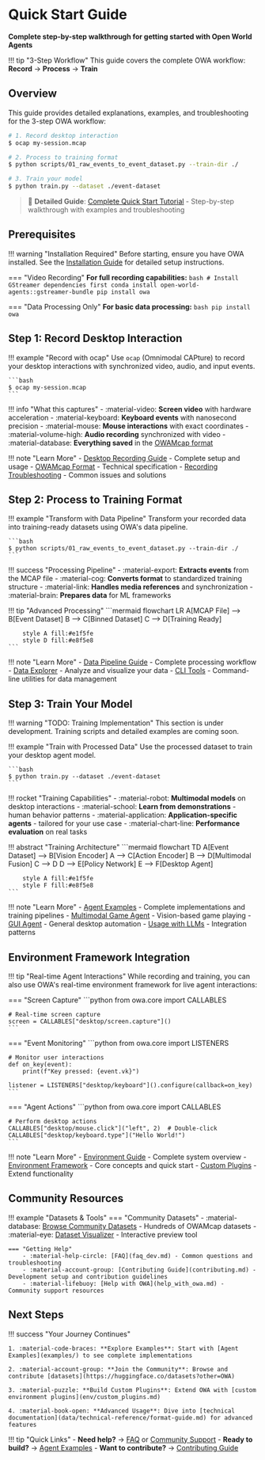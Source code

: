 # Quick Start Guide

**Complete step-by-step walkthrough for getting started with Open World Agents**

!!! tip "3-Step Workflow"
    This guide covers the complete OWA workflow: **Record** → **Process** → **Train**

## Overview

This guide provides detailed explanations, examples, and troubleshooting for the 3-step OWA workflow:

<!-- SYNC-ID: quick-start-3-steps -->
```bash
# 1. Record desktop interaction
$ ocap my-session.mcap

# 2. Process to training format
$ python scripts/01_raw_events_to_event_dataset.py --train-dir ./

# 3. Train your model
$ python train.py --dataset ./event-dataset
```

> 📖 **Detailed Guide**: [Complete Quick Start Tutorial](quick-start.md) - Step-by-step walkthrough with examples and troubleshooting
<!-- END-SYNC: quick-start-3-steps -->

## Prerequisites

!!! warning "Installation Required"
    Before starting, ensure you have OWA installed. See the [Installation Guide](install.md) for detailed setup instructions.

=== "Video Recording"
    **For full recording capabilities:**
    ```bash
    # Install GStreamer dependencies first
    conda install open-world-agents::gstreamer-bundle
    pip install owa
    ```

=== "Data Processing Only"
    **For basic data processing:**
    ```bash
    pip install owa
    ```

## Step 1: Record Desktop Interaction

!!! example "Record with ocap"
    Use `ocap` (Omnimodal CAPture) to record your desktop interactions with synchronized video, audio, and input events.

    ```bash
    $ ocap my-session.mcap
    ```

!!! info "What this captures"
    - :material-video: **Screen video** with hardware acceleration
    - :material-keyboard: **Keyboard events** with nanosecond precision
    - :material-mouse: **Mouse interactions** with exact coordinates
    - :material-volume-high: **Audio recording** synchronized with video
    - :material-database: **Everything saved** in the [OWAMcap format](data/getting-started/why-owamcap.md)

!!! note "Learn More"
    - [Desktop Recording Guide](data/getting-started/recording-data.md) - Complete setup and usage
    - [OWAMcap Format](data/technical-reference/format-guide.md) - Technical specification
    - [Recording Troubleshooting](faq_dev.md) - Common issues and solutions

## Step 2: Process to Training Format

!!! example "Transform with Data Pipeline"
    Transform your recorded data into training-ready datasets using OWA's data pipeline.

    ```bash
    $ python scripts/01_raw_events_to_event_dataset.py --train-dir ./
    ```

!!! success "Processing Pipeline"
    - :material-export: **Extracts events** from the MCAP file
    - :material-cog: **Converts format** to standardized training structure
    - :material-link: **Handles media references** and synchronization
    - :material-brain: **Prepares data** for ML frameworks

!!! tip "Advanced Processing"
    ```mermaid
    flowchart LR
        A[MCAP File] --> B[Event Dataset]
        B --> C[Binned Dataset]
        C --> D[Training Ready]

        style A fill:#e1f5fe
        style D fill:#e8f5e8
    ```

!!! note "Learn More"
    - [Data Pipeline Guide](data/technical-reference/data-pipeline.md) - Complete processing workflow
    - [Data Explorer](data/getting-started/exploring-data.md) - Analyze and visualize your data
    - [CLI Tools](cli/index.md) - Command-line utilities for data management

## Step 3: Train Your Model

!!! warning "TODO: Training Implementation"
    This section is under development. Training scripts and detailed examples are coming soon.

!!! example "Train with Processed Data"
    Use the processed dataset to train your desktop agent model.

    ```bash
    $ python train.py --dataset ./event-dataset
    ```

!!! rocket "Training Capabilities"
    - :material-robot: **Multimodal models** on desktop interactions
    - :material-school: **Learn from demonstrations** - human behavior patterns
    - :material-application: **Application-specific agents** - tailored for your use case
    - :material-chart-line: **Performance evaluation** on real tasks

!!! abstract "Training Architecture"
    ```mermaid
    flowchart TD
        A[Event Dataset] --> B[Vision Encoder]
        A --> C[Action Encoder]
        B --> D[Multimodal Fusion]
        C --> D
        D --> E[Policy Network]
        E --> F[Desktop Agent]

        style A fill:#e1f5fe
        style F fill:#e8f5e8
    ```

!!! note "Learn More"
    - [Agent Examples](examples/) - Complete implementations and training pipelines
    - [Multimodal Game Agent](examples/multimodal_game_agent.md) - Vision-based game playing
    - [GUI Agent](examples/gui_agent.md) - General desktop automation
    - [Usage with LLMs](examples/usage_with_llm.md) - Integration patterns

## Environment Framework Integration

!!! tip "Real-time Agent Interactions"
    While recording and training, you can also use OWA's real-time environment framework for live agent interactions:

=== "Screen Capture"
    ```python
    from owa.core import CALLABLES

    # Real-time screen capture
    screen = CALLABLES["desktop/screen.capture"]()
    ```

=== "Event Monitoring"
    ```python
    from owa.core import LISTENERS

    # Monitor user interactions
    def on_key(event):
        print(f"Key pressed: {event.vk}")

    listener = LISTENERS["desktop/keyboard"]().configure(callback=on_key)
    ```

=== "Agent Actions"
    ```python
    from owa.core import CALLABLES

    # Perform desktop actions
    CALLABLES["desktop/mouse.click"]("left", 2)  # Double-click
    CALLABLES["desktop/keyboard.type"]("Hello World!")
    ```

!!! note "Learn More"
    - [Environment Guide](env/guide.md) - Complete system overview
    - [Environment Framework](env/index.md) - Core concepts and quick start
    - [Custom Plugins](env/custom_plugins.md) - Extend functionality

## Community Resources

!!! example "Datasets & Tools"
    === "Community Datasets"
        - :material-database: [Browse Community Datasets](https://huggingface.co/datasets?other=OWA) - Hundreds of OWAMcap datasets
        - :material-eye: [Dataset Visualizer](https://huggingface.co/spaces/open-world-agents/visualize_dataset) - Interactive preview tool

    === "Getting Help"
        - :material-help-circle: [FAQ](faq_dev.md) - Common questions and troubleshooting
        - :material-account-group: [Contributing Guide](contributing.md) - Development setup and contribution guidelines
        - :material-lifebuoy: [Help with OWA](help_with_owa.md) - Community support resources

## Next Steps

!!! success "Your Journey Continues"

    1. :material-code-braces: **Explore Examples**: Start with [Agent Examples](examples/) to see complete implementations

    2. :material-account-group: **Join the Community**: Browse and contribute [datasets](https://huggingface.co/datasets?other=OWA)

    3. :material-puzzle: **Build Custom Plugins**: Extend OWA with [custom environment plugins](env/custom_plugins.md)

    4. :material-book-open: **Advanced Usage**: Dive into [technical documentation](data/technical-reference/format-guide.md) for advanced features

!!! tip "Quick Links"
    - **Need help?** → [FAQ](faq_dev.md) or [Community Support](help_with_owa.md)
    - **Ready to build?** → [Agent Examples](examples/)
    - **Want to contribute?** → [Contributing Guide](contributing.md)
